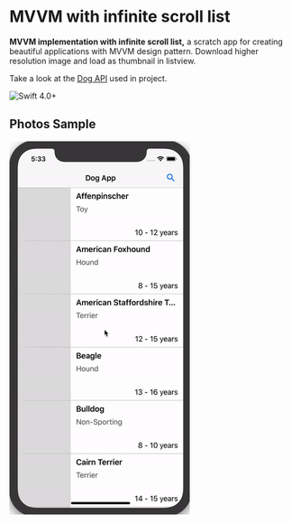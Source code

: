 
# MVVM  with infinite scroll list

 **MVVM implementation with infinite scroll list,** a scratch app for creating beautiful applications with MVVM design pattern.
 Download higher resolution image and load as thumbnail in listview.
 
 Take a look at the [Dog API](https://dog.ceo/dog-api/) used in project.
 
![Swift 4.0+](https://img.shields.io/badge/Swift-4.0%2B-orange.svg)

## Photos Sample


![Photos](/mvvm.gif)


